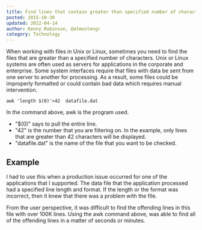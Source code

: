 ```yaml
---
title: Find lines that contain greater than specified number of characters in Unix
posted: 2015-10-30
updated: 2022-04-14
author: Kenny Robinson, @almostengr
category: Technology
---
```


When working with files in Unix or Linux, sometimes you need to find the files that are greater
than a specified number of characters.  Unix or Linux systems are often used as servers for applications
in the corporate and enterprise.  Some system interfaces require that files with data be sent from
one server to another for processing.  As a result, some files could be improperly formatted or
could contain bad data which requires manual intervention.  

```
awk 'length $(0)'>42  datafile.dat
```

In the command above, awk is the program used.   

* "$(0)" says to pull the entire line.
* "42" is the number that you are filtering on. In the example, only lines that are greater than 42 characters will be displayed. 
* "datafile.dat" is the name of the file that you want to be checked. 

## Example 

I had to use this when a production issue occurred for one of the applications that I supported. 
The data file that the application processed had a specified line length and format. If the length 
or the format was incorrect, then it knew that there was a problem with the file. 

From the user perspective, it was difficult to find the offending lines in this file with over 
100K lines. Using the awk command above, was able to find all of the offending lines in a matter
of seconds or minutes.
